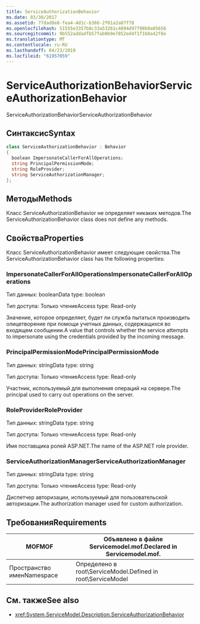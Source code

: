 ```yaml
---
title: ServiceAuthorizationBehavior
ms.date: 03/30/2017
ms.assetid: 77dad8e8-fea4-4d1c-b366-2f01a2a87f78
ms.openlocfilehash: 51555e3357b8c33a53261c4894d97798b0a05656
ms.sourcegitcommit: 9b552addadfb57fab0b9e7852ed4f1f1b8a42f8e
ms.translationtype: MT
ms.contentlocale: ru-RU
ms.lasthandoff: 04/23/2019
ms.locfileid: "61957059"
---
```

# <a name="serviceauthorizationbehavior"></a><span data-ttu-id="8ebb3-102">ServiceAuthorizationBehavior</span><span class="sxs-lookup"><span data-stu-id="8ebb3-102">ServiceAuthorizationBehavior</span></span>
<span data-ttu-id="8ebb3-103">ServiceAuthorizationBehavior</span><span class="sxs-lookup"><span data-stu-id="8ebb3-103">ServiceAuthorizationBehavior</span></span>  
  
## <a name="syntax"></a><span data-ttu-id="8ebb3-104">Синтаксис</span><span class="sxs-lookup"><span data-stu-id="8ebb3-104">Syntax</span></span>  
  
```csharp
class ServiceAuthorizationBehavior : Behavior  
{  
  boolean ImpersonateCallerForAllOperations;  
  string PrincipalPermissionMode;  
  string RoleProvider;  
  string ServiceAuthorizationManager;  
};  
```  
  
## <a name="methods"></a><span data-ttu-id="8ebb3-105">Методы</span><span class="sxs-lookup"><span data-stu-id="8ebb3-105">Methods</span></span>  
 <span data-ttu-id="8ebb3-106">Класс ServiceAuthorizationBehavior не определяет никаких методов.</span><span class="sxs-lookup"><span data-stu-id="8ebb3-106">The ServiceAuthorizationBehavior class does not define any methods.</span></span>  
  
## <a name="properties"></a><span data-ttu-id="8ebb3-107">Свойства</span><span class="sxs-lookup"><span data-stu-id="8ebb3-107">Properties</span></span>  
 <span data-ttu-id="8ebb3-108">Класс ServiceAuthorizationBehavior имеет следующие свойства.</span><span class="sxs-lookup"><span data-stu-id="8ebb3-108">The ServiceAuthorizationBehavior class has the following properties:</span></span>  
  
### <a name="impersonatecallerforalloperations"></a><span data-ttu-id="8ebb3-109">ImpersonateCallerForAllOperations</span><span class="sxs-lookup"><span data-stu-id="8ebb3-109">ImpersonateCallerForAllOperations</span></span>  
 <span data-ttu-id="8ebb3-110">Тип данных: boolean</span><span class="sxs-lookup"><span data-stu-id="8ebb3-110">Data type: boolean</span></span>  
  
 <span data-ttu-id="8ebb3-111">Тип доступа: Только чтение</span><span class="sxs-lookup"><span data-stu-id="8ebb3-111">Access type: Read-only</span></span>  
  
 <span data-ttu-id="8ebb3-112">Значение, которое определяет, будет ли служба пытаться производить олицетворение при помощи учетных данных, содержащихся во входящем сообщении.</span><span class="sxs-lookup"><span data-stu-id="8ebb3-112">A value that controls whether the service attempts to impersonate using the credentials provided by the incoming message.</span></span>  
  
### <a name="principalpermissionmode"></a><span data-ttu-id="8ebb3-113">PrincipalPermissionMode</span><span class="sxs-lookup"><span data-stu-id="8ebb3-113">PrincipalPermissionMode</span></span>  
 <span data-ttu-id="8ebb3-114">Тип данных: string</span><span class="sxs-lookup"><span data-stu-id="8ebb3-114">Data type: string</span></span>  
  
 <span data-ttu-id="8ebb3-115">Тип доступа: Только чтение</span><span class="sxs-lookup"><span data-stu-id="8ebb3-115">Access type: Read-only</span></span>  
  
 <span data-ttu-id="8ebb3-116">Участник, используемый для выполнения операций на сервере.</span><span class="sxs-lookup"><span data-stu-id="8ebb3-116">The principal used to carry out operations on the server.</span></span>  
  
### <a name="roleprovider"></a><span data-ttu-id="8ebb3-117">RoleProvider</span><span class="sxs-lookup"><span data-stu-id="8ebb3-117">RoleProvider</span></span>  
 <span data-ttu-id="8ebb3-118">Тип данных: string</span><span class="sxs-lookup"><span data-stu-id="8ebb3-118">Data type: string</span></span>  
  
 <span data-ttu-id="8ebb3-119">Тип доступа: Только чтение</span><span class="sxs-lookup"><span data-stu-id="8ebb3-119">Access type: Read-only</span></span>  
  
 <span data-ttu-id="8ebb3-120">Имя поставщика ролей ASP.NET.</span><span class="sxs-lookup"><span data-stu-id="8ebb3-120">The name of the ASP.NET role provider.</span></span>  
  
### <a name="serviceauthorizationmanager"></a><span data-ttu-id="8ebb3-121">ServiceAuthorizationManager</span><span class="sxs-lookup"><span data-stu-id="8ebb3-121">ServiceAuthorizationManager</span></span>  
 <span data-ttu-id="8ebb3-122">Тип данных: string</span><span class="sxs-lookup"><span data-stu-id="8ebb3-122">Data type: string</span></span>  
  
 <span data-ttu-id="8ebb3-123">Тип доступа: Только чтение</span><span class="sxs-lookup"><span data-stu-id="8ebb3-123">Access type: Read-only</span></span>  
  
 <span data-ttu-id="8ebb3-124">Диспетчер авторизации, используемый для пользовательской авторизации.</span><span class="sxs-lookup"><span data-stu-id="8ebb3-124">The authorization manager used for custom authorization.</span></span>  
  
## <a name="requirements"></a><span data-ttu-id="8ebb3-125">Требования</span><span class="sxs-lookup"><span data-stu-id="8ebb3-125">Requirements</span></span>  
  
|<span data-ttu-id="8ebb3-126">MOF</span><span class="sxs-lookup"><span data-stu-id="8ebb3-126">MOF</span></span>|<span data-ttu-id="8ebb3-127">Объявлено в файле Servicemodel.mof.</span><span class="sxs-lookup"><span data-stu-id="8ebb3-127">Declared in Servicemodel.mof.</span></span>|  
|---------|-----------------------------------|  
|<span data-ttu-id="8ebb3-128">Пространство имен</span><span class="sxs-lookup"><span data-stu-id="8ebb3-128">Namespace</span></span>|<span data-ttu-id="8ebb3-129">Определено в root\ServiceModel.</span><span class="sxs-lookup"><span data-stu-id="8ebb3-129">Defined in root\ServiceModel</span></span>|  
  
## <a name="see-also"></a><span data-ttu-id="8ebb3-130">См. также</span><span class="sxs-lookup"><span data-stu-id="8ebb3-130">See also</span></span>

- <xref:System.ServiceModel.Description.ServiceAuthorizationBehavior>
